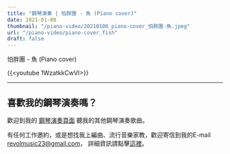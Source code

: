 ```yaml
---
title: "鋼琴演奏 | 怕胖團 - 魚 (Piano cover)"
date: 2021-01-08
thumbnail: "/piano-video/20210108_piano-cover_怕胖團-魚.jpeg"
url: "/piano-video/piano-cover_fish"
draft: false
---
```


怕胖團 - 魚 (Piano cover)

{{<youtube 1WzatkkCwVI>}}

---

## 喜歡我的鋼琴演奏嗎？

歡迎到我的 [鋼琴演奏頁面](/portfolio/arrangement/piano-video) 聽我的其他鋼琴演奏歌曲。

有任何工作邀約，或是想找我上編曲、流行音樂家教，歡迎寄信到我的E-mail <revolmusic23@gmail.com>，
詳細資訊請點擊[這裡](/about)。